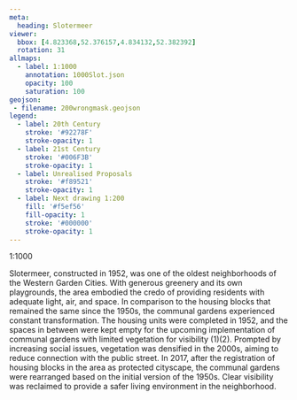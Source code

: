 ```yaml
---
meta:
  heading: Slotermeer
viewer:
  bbox: [4.823368,52.376157,4.834132,52.382392]
  rotation: 31
allmaps:
  - label: 1:1000
    annotation: 1000Slot.json
    opacity: 100
    saturation: 100
geojson:
 - filename: 200wrongmask.geojson
legend:
  - label: 20th Century
    stroke: '#92278F'
    stroke-opacity: 1
  - label: 21st Century
    stroke: '#006F3B'
    stroke-opacity: 1
  - label: Unrealised Proposals
    stroke: '#f89521'
    stroke-opacity: 1
  - label: Next drawing 1:200
    fill: '#f5ef56'
    fill-opacity: 1
    stroke: '#000000'
    stroke-opacity: 1
---
```

1:1000

Slotermeer, constructed in 1952, was one of the oldest neighborhoods of the Western Garden Cities. With generous greenery and its own playgrounds, the area embodied the credo of providing residents with adequate light, air, and space. In comparison to the housing blocks that remained the same since the 1950s, the communal gardens experienced constant transformation. The housing units were completed in 1952, and the spaces in between were kept empty for the upcoming implementation of communal gardens with limited vegetation for visibility (1)(2). Prompted by increasing social issues, vegetation was densified in the 2000s, aiming to reduce connection with the public street. In 2017, after the registration of housing blocks in the area as protected cityscape, the communal gardens were rearranged based on the initial version of the 1950s. Clear visibility was reclaimed to provide a safer living environment in the neighborhood.